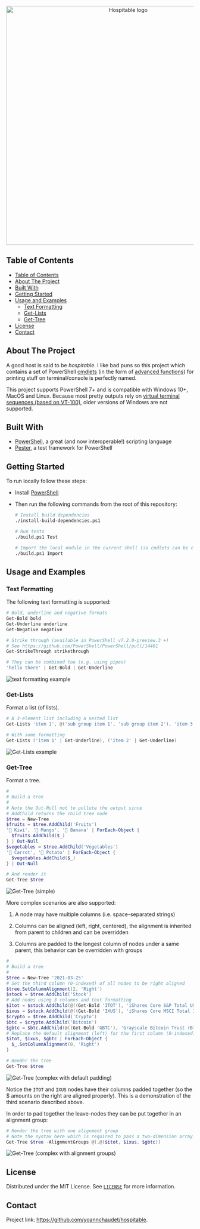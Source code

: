 <!-- PROJECT LOGO -->
<p align="center">
  <a href="https://github.com/yoannchaudet/hospitable">
    <img src="images/hospitable.png" alt="Hospitable logo" width="640" />
  </a>
</p>

## Table of Contents

- [Table of Contents](#table-of-contents)
- [About The Project](#about-the-project)
- [Built With](#built-with)
- [Getting Started](#getting-started)
- [Usage and Examples](#usage-and-examples)
  - [Text Formatting](#text-formatting)
  - [Get-Lists](#get-lists)
  - [Get-Tree](#get-tree)
- [License](#license)
- [Contact](#contact)

## About The Project

A good host is said to be *hospitable*. I like bad puns so this project which contains a set of PowerShell [cmdlets][cmdlets] (in the form of [advanced functions][advanced-functions]) for printing stuff on terminal/console is perfectly named.

This project supports PowerShell 7+ and is compatible with Windows 10+, MacOS and Linux. Because most pretty outputs rely on [virtual terminal sequences (based on VT-100)][vt-100], older versions of Windows are not supported.

## Built With

- [PowerShell][powershell], a great (and now interoperable!) scripting language
- [Pester][pester], a test framework for PowerShell

## Getting Started

To run locally follow these steps:

- Install [PowerShell][powershell]

- Then run the following commands from the root of this repository:

   ```sh
   # Install build dependencies
   ./install-build-dependencies.ps1

   # Run tests
   ./build.ps1 Test

   # Import the local module in the current shell (so cmdlets can be called)
   ./build.ps1 Import
   ```

## Usage and Examples

### Text Formatting

The following text formatting is supported:

```powershell
# Bold, underline and negative formats
Get-Bold bold
Get-Underline underline
Get-Negative negative

# Strike through (available in PowerShell v7.2.0-preview.3 +)
# See https://github.com/PowerShell/PowerShell/pull/14461
Get-StrikeThrough strikethrough

# They can be combined too (e.g. using pipes)
'hello there' | Get-Bold | Get-Underline
```

![text formatting example](./images/text-formatting.png)

### Get-Lists

Format a list (of lists).

```powershell
# A 3-element list including a nested list
Get-Lists 'item 1', @('sub group item 1', 'sub group item 2'), 'item 3'

# With some formatting
Get-Lists ('item 1' | Get-Underline), ('item 2' | Get-Underline)
```

![Get-Lists example](./images/get-lists.png)

### Get-Tree

Format a tree.

```powershell
#
# Build a tree
#
# Note the Out-Null not to pollute the output since
# AddChild returns the child tree node
$tree = New-Tree
$fruits = $tree.AddChild('Fruits')
'🥝 Kiwi', '🥭 Mango', '🍌 Banana' | ForEach-Object {
  $fruits.AddChild($_)
} | Out-Null
$vegetables = $tree.AddChild('Vegetables')
'🥕 Carrot', '🥔 Potato' | ForEach-Object {
  $vegetables.AddChild($_)
} | Out-Null

# And render it
Get-Tree $tree
```

![Get-Tree (simple)](./images/get-tree1.png)

More complex scenarios are also supported:

1. A node may have multiple columns (i.e. space-separated strings)

2. Columns can be aligned (left, right, centered),
  the alignment is inherited from parent to children and can be overridden

3. Columns are padded to the longest column of nodes under a same parent,
  this behavior can be overridden with groups

```powershell
#
# Build a tree
#
$tree = New-Tree '2021-03-25'
# Set the third column (0-indexed) of all nodes to be right aligned
$tree.SetColumnAlignment(2, 'Right')
$stock = $tree.AddChild('Stock')
# Add nodes using 3 columns and text formatting
$itot = $stock.AddChild(@((Get-Bold 'ITOT'), 'iShares Core S&P Total US Stock Market ETF', (Get-Negative '$89.93')))
$ixus = $stock.AddChild(@((Get-Bold 'IXUS'), 'iShares Core MSCI Total International Stock ETF', (Get-Negative '$69.50')))
$crypto = $tree.AddChild('Crypto')
$btc = $crypto.AddChild('Bitcoin')
$gbtc = $btc.AddChild(@((Get-Bold 'GBTC'), 'Grayscale Bitcoin Trust (Btc)', (Get-Negative '$44.54')))
# Replace the default alignment (left) for the first column (0-indexed) of the three three-column nodes
$itot, $ixus, $gbtc | ForEach-Object {
  $_.SetColumnAlignment(0, 'Right')
}

# Render the tree
Get-Tree $tree
```

![Get-Tree (complex with default padding)](./images/get-tree2.png)

Notice the `ITOT` and `IXUS` nodes have their columns padded together (so the $ amounts on the right are aligned properly). This is a demonstration of the third scenario described above.

In order to pad together the leave-nodes they can be put together in an alignment group:

```powershell
# Render the tree with one alignment group
# Note the syntax here which is required to pass a two-dimension array containing a single array (group)
Get-Tree $tree -AlignmentGroups @(,@($itot, $ixus, $gbtc))
```

![Get-Tree (complex with alignment groups)](./images/get-tree3.png)

## License

Distributed under the MIT License. See [`LICENSE`](./LICENSE) for more information.

<!-- CONTACT -->
## Contact

Project link: https://github.com/yoannchaudet/hospitable.

<!-- ACKNOWLEDGEMENTS
## Acknowledgements

* []()
* []()
* []()
-->

<!-- MARKDOWN LINKS & IMAGES -->
<!-- https://www.markdownguide.org/basic-syntax/#reference-style-links -->
[advanced-functions]:https://docs.microsoft.com/en-us/powershell/module/microsoft.powershell.core/about/about_functions_advanced?view=powershell-7.1
[cmdlets]:https://docs.microsoft.com/en-us/powershell/scripting/developer/cmdlet/cmdlet-overview?view=powershell-7.1
[pester]: https://pester.dev/
[powershell]: https://github.com/PowerShell/PowerShell
[vt-100]: https://docs.microsoft.com/en-us/windows/console/console-virtual-terminal-sequences
